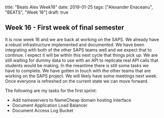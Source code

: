 title: "Beats Alex Week16"
date: 2019-01-25
tags: ["Alexander Enaceanu", "BEATS", "Week 16"]
draft: true

## Week 16 - First week of final semester
It is now week 16 and we are back at working on the SAPS. We already have a robust infrastructure implemented and documented. We have been integrating with both of the other SAPS teams well and we expect that to continue. I expect it will be within this next cycle that things pick up. We are still waiting for dummy data to use with an API to replicate real API calls that students would be making. In the meantime there is still some tasks we have to complete. We have gotten in touch with the other teams that are working on the SAPS project. We will likely have some meetings next week. Once everyone is refreshed on the current state we can move forward.

The following are my tasks for the first sprint:

- Add nameservers to NameCheap domain hosting interface
- Document Application Load Balancer
- Document Access Log Bucket

  
